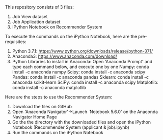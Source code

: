 This repository consists of 3 files:
1. Job View dataset
2. Job Application dataset
3. iPython Notebook on Recommender System

To execute the commands on the iPython Notebook, here are the pre-requisites:
1. Python 3.7.1: https://www.python.org/downloads/release/python-371/
2. Anaconda3: https://www.anaconda.com/download/
3. Python Libraries to install in Anaconda: Open 'Anaconda Prompt' and type each command below, and execute one by one
   Numpy: conda install -c anaconda numpy
   Scipy: conda install -c anaconda scipy 
   Pandas: conda install -c anaconda pandas
   Sklearn: conda install -c anaconda scikit-learn
   SciPy: conda install -c anaconda scipy
   Matplotlib: conda install -c anaconda matplotlib

Here are the steps to use the Recommender System:
1. Download the files on GitHub
2. Open 'Anaconda Navigator'->Launch 'Notebook 5.6.0' on the Anaconda Navigator Home Page
3. Go the the directory with the downloaded files and open the iPython Notebook (Recommender System (applicant & job).ipynb)
4. Run the commands on the iPython Notebook
